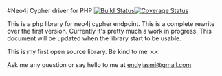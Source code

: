 #Neo4j Cypher driver for PHP [![Build Status](https://travis-ci.org/endyjasmi/neo4j.svg?branch=develop)](https://travis-ci.org/endyjasmi/neo4j)[![Coverage Status](https://coveralls.io/repos/endyjasmi/neo4j/badge.png)](https://coveralls.io/r/endyjasmi/neo4j)

This is a php library for neo4j cypher endpoint. This is a complete rewrite over the first version. Currently it's pretty much a work in progress. This document will be updated when the library start to be usable.

This is my first open source library. Be kind to me >.<

Ask me any question or say hello to me at [endyjasmi@gmail.com](mailto:endyjasmi@gmail.com).